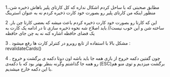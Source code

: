 ﻿1.مطابق صحبتی که با ساحل کردم اشکال نداره که کل کارتای پلیر باهاش ذخیره شن، منظور اینکه من کارتای پلیر رو بصورت خود کارت ذخیره کردم نه به عنوان استرینگ

2 .این که کارتا رو بصورت خود کارت ذخیره کردم باعث میشه که بعضی کارتا چن بار ساخته شن و این خوب نیست// باید اصلاح شه نحوه ذخیره سازی تا در ادامه یک کارت به یک فضای حافظه اشاره کنه نه به چن جای حافظه
 
 3 . مشکل بالا با استفاده از تابع روبرو در کنترلر کارت ها رفع میشود : revalidateCards()
 
 4 . چون گفتین دکمه خروج از بازی همه جا باید باشه اون دوتا دکمه ی برگشت و خروج رو همه جا گذاشتم وگرنه بنظر بهتر بود که با دکمه‌ی (ESC)برگشت میزدیم و توی منو هم با این دکمه خارج میشدیم.
 